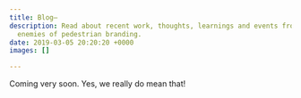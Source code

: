 ```yaml
---
title: Blog—
description: Read about recent work, thoughts, learnings and events from Don't Walk,
  enemies of pedestrian branding.
date: 2019-03-05 20:20:20 +0000
images: []

---
```

Coming very soon. Yes, we really do mean that!